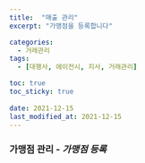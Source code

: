 ```yaml
---
title:  "매출 관리"
excerpt: "가맹점을 등록합니다"

categories:
  - 거래관리
tags:
  - [대행사, 에이전시, 지사, 거래관리]

toc: true
toc_sticky: true
 
date: 2021-12-15
last_modified_at: 2021-12-15
---
```

### 가맹점 관리 - *가맹점 등록*